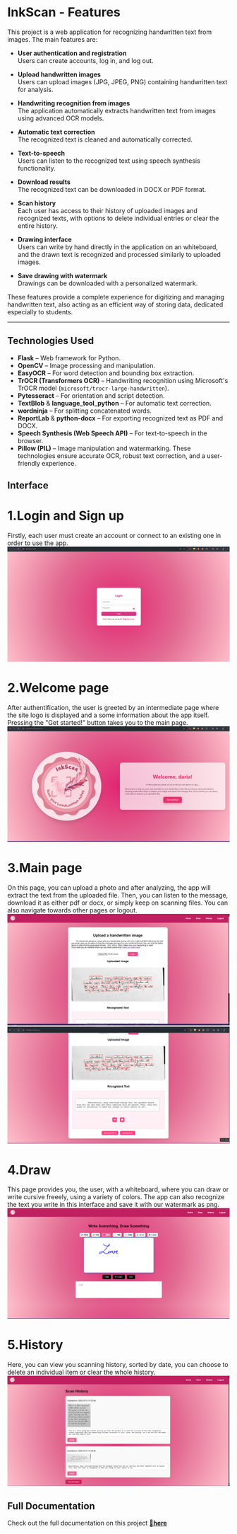 # InkScan - Features

This project is a web application for recognizing handwritten text from images. The main features are:

- **User authentication and registration**  
  Users can create accounts, log in, and log out.

- **Upload handwritten images**  
  Users can upload images (JPG, JPEG, PNG) containing handwritten text for analysis.

- **Handwriting recognition from images**  
  The application automatically extracts handwritten text from images using advanced OCR models.

- **Automatic text correction**  
  The recognized text is cleaned and automatically corrected.

- **Text-to-speech**  
  Users can listen to the recognized text using speech synthesis functionality.

- **Download results**  
  The recognized text can be downloaded in DOCX or PDF format.

- **Scan history**  
  Each user has access to their history of uploaded images and recognized texts, with options to delete individual entries or clear the entire history.

- **Drawing interface**  
  Users can write by hand directly in the application on an whiteboard, and the drawn text is recognized and processed similarly to uploaded images.

- **Save drawing with watermark**  
  Drawings can be downloaded with a personalized watermark.

These features provide a complete experience for digitizing and managing handwritten text, also acting as an efficient way of storing data, dedicated especially to students.

---

## Technologies Used

- **Flask** – Web framework for Python.
- **OpenCV** – Image processing and manipulation.
- **EasyOCR** – For word detection and bounding box extraction.
- **TrOCR (Transformers OCR)** – Handwriting recognition using Microsoft's TrOCR model (`microsoft/trocr-large-handwritten`).
- **Pytesseract** – For orientation and script detection.
- **TextBlob** & **language_tool_python** – For automatic text correction.
- **wordninja** – For splitting concatenated words.
- **ReportLab** & **python-docx** – For exporting recognized text as PDF and DOCX.
- **Speech Synthesis (Web Speech API)** – For text-to-speech in the browser.
- **Pillow (PIL)** – Image manipulation and watermarking.
These technologies ensure accurate OCR, robust text correction, and a user-friendly experience.

## Interface

# **1.Login and Sign up** 
Firstly, each user must create an account or connect to an existing one in order to use the app.
![Pagina Login](additional_materials/interface-demo/login.png)

# **2.Welcome page**
After authentification, the user is greeted by an intermediate page where the site logo is displayed and a some information about the app itself. Pressing the "Get started!" button takes you to the main page.
![Pagina Welcome](additional_materials/interface-demo/welcome.png)

# **3.Main page**
On this page, you can upload a photo and after analyzing, the app will extract the text from the uploaded file. Then, you can listen to the message, download it as either pdf or docx, or simply keep on scanning files. You can also navigate towards other pages or logout.
![Pagina Main1](additional_materials/interface-demo/main1.png)
![Pagina Main2](additional_materials/interface-demo/main2.png)

# **4.Draw**
This page provides you, the user, with a whiteboard, where you can draw or write cursive freeely, using a variety of colors. The app can also recognize the text you write in this interface and save it with our watermark as png. 
![Pagina Draw](additional_materials/interface-demo/draw.png)

# **5.History**
Here, you can view you scanning history, sorted by date, you can choose to delete an individual item or clear the whole history.
![Pagina History](additional_materials/interface-demo/history.png)

## Full Documentation 
Check out the full documentation on this project **[📄here](additional_materials/Documentatie_DudunaDaria.pdf)** 
